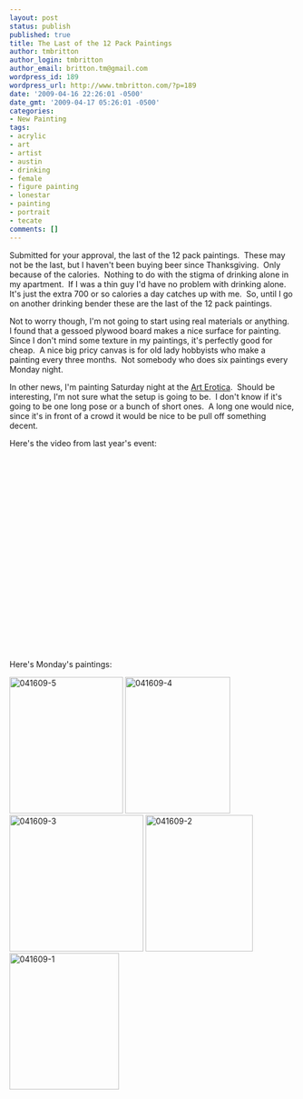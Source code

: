 ```yaml
---
layout: post
status: publish
published: true
title: The Last of the 12 Pack Paintings
author: tmbritton
author_login: tmbritton
author_email: britton.tm@gmail.com
wordpress_id: 189
wordpress_url: http://www.tmbritton.com/?p=189
date: '2009-04-16 22:26:01 -0500'
date_gmt: '2009-04-17 05:26:01 -0500'
categories:
- New Painting
tags:
- acrylic
- art
- artist
- austin
- drinking
- female
- figure painting
- lonestar
- painting
- portrait
- tecate
comments: []
---
```

<p>Submitted for your approval, the last of the 12 pack paintings.  These may not be the last, but I haven't been buying beer since Thanksgiving.  Only because of the calories.  Nothing to do with the stigma of drinking alone in my apartment.  If I was a thin guy I'd have no problem with drinking alone.  It's just the extra 700 or so calories a day catches up with me.  So, until I go on another drinking bender these are the last of the 12 pack paintings.</p>
<p>Not to worry though, I'm not going to start using real materials or anything.  I found that a gessoed plywood board makes a nice surface for painting.  Since I don't mind some texture in my paintings, it's perfectly good for cheap.  A nice big pricy canvas is for old lady hobbyists who make a painting every three months.  Not somebody who does six paintings every Monday night.</p>
<p>In other news, I'm painting Saturday night at the <a href="http://octopusclub.org/">Art Erotica</a>.  Should be interesting, I'm not sure what the setup is going to be.  I don't know if it's going to be one long pose or a bunch of short ones.  A long one would nice, since it's in front of a crowd it would be nice to be pull off something decent.</p>
<p>Here's the video from last year's event:</p>
<p><object classid="clsid:d27cdb6e-ae6d-11cf-96b8-444553540000" width="425" height="344" codebase="http://download.macromedia.com/pub/shockwave/cabs/flash/swflash.cab#version=6,0,40,0"><param name="allowFullScreen" value="true" /><param name="allowscriptaccess" value="always" /><param name="src" value="http://www.youtube.com/v/GN7FJIlwKFo&amp;hl=en&amp;fs=1" /><embed type="application/x-shockwave-flash" width="425" height="344" src="http://www.youtube.com/v/GN7FJIlwKFo&amp;hl=en&amp;fs=1" allowscriptaccess="always" allowfullscreen="true"></embed></object></p>
<p>Here's Monday's paintings:</p>
<p><a class="tt-flickr tt-flickr-Small" title="041609-5" href="http://www.tmbritton.com/art/photo/3448757095/041609-5.html"><img class="alignnone" src="http://farm4.static.flickr.com/3593/3448757095_11d7d9a9d5_m.jpg" alt="041609-5" width="200" height="240" /></a> <a class="tt-flickr tt-flickr-Small" title="041609-4" href="http://www.tmbritton.com/art/photo/3448757033/041609-4.html"><img class="alignnone" src="http://farm4.static.flickr.com/3408/3448757033_878da64fd2_m.jpg" alt="041609-4" width="185" height="240" /></a> <a class="tt-flickr tt-flickr-Small" title="041609-3" href="http://www.tmbritton.com/art/photo/3448756987/041609-3.html"><img class="alignnone" src="http://farm4.static.flickr.com/3572/3448756987_f51eb7b2c0_m.jpg" alt="041609-3" width="236" height="240" /></a> <a class="tt-flickr tt-flickr-Small" title="041609-2" href="http://www.tmbritton.com/art/photo/3449572562/041609-2.html"><img class="alignnone" src="http://farm4.static.flickr.com/3334/3449572562_3f47a124f9_m.jpg" alt="041609-2" width="189" height="240" /></a> <a class="tt-flickr tt-flickr-Small" title="041609-1" href="http://www.tmbritton.com/art/photo/3448756889/041609-1.html"><img class="alignnone" src="http://farm4.static.flickr.com/3384/3448756889_dde8a3471f_m.jpg" alt="041609-1" width="193" height="240" /></a></p>
